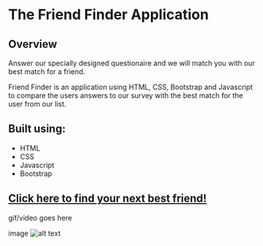 # The Friend Finder Application

## Overview ##
Answer our specially designed questionaire and we will match you with our best match for a friend.

Friend Finder is an application using HTML, CSS, Bootstrap and Javascript to compare the users answers to our survey with the best match for the user from our list. 
## Built using: ##

- HTML
- CSS
- Javascript
- Bootstrap

## [Click here to find your next best friend!](https://clawrence005.github.io/FriendFinder/) 

gif/video goes here

image ![alt text](image.jpg)
